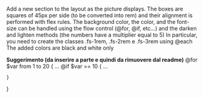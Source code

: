 Add a new section to the layout as the picture displays.
The boxes are squares of 45px per side (to be converted into rem) and their alignment is performed with flex rules.
The background color, the color, and the font-size can be handled using the flow control (@for, @if, etc...) and the darken and lighten methods (the numbers have a multiplier equal to 5)
In particular, you need to create the classes .fs-1rem, .fs-2rem e .fs-3rem using @each
The added colors are black and white only

**Suggerimento (da inserire a parte e quindi da rimuovere dal readme)**
@for $var from 1 to 20 {
...
@if $var == 10 {
...

    }

}

